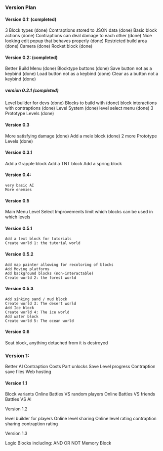 ### Version Plan

#### Version 0.1: (completed)

 3 Block types (done)
 Contraptions stored to JSON data (done)
 Basic block actions (done)
 Contraptions can deal damage to each other (done)
 Nice looking edit popup that behaves properly (done)
 Restricted build area (done)
 Camera (done)
 Rocket block (done)



#### Version 0.2: (completed)

 Better Build Menu (done)
 Blocktype buttons (done)
 Save button not as a keybind (done)
 Load button not as a keybind (done)
 Clear as a button not a keybind (done)

##### version 0.2.1 (completed)

 Level builder for devs (done)
 Blocks to build with (done)
 block interactions with contraptions (done)
 Level System (done)
 level select menu (done)
 3 Prototype Levels (done)


#### Version 0.3

 More satisfying damage (done)
 Add a mele block (done)
 2 more Prototype Levels (done)

#### Version 0.3.1
    
 Add a Grapple block
 Add a TNT block
 Add a spring block

#### Version 0.4: 

    very basic AI
    More enemies
    
#### Version 0.5 

 Main Menu
 Level Select Improvements
 limit which blocks can be used in which levels 

#### Version 0.5.1
    Add a text block for tutorials
    Create world 1: the tutorial world

#### Version 0.5.2
    
    Add map painter allowing for recoloring of blocks
    Add Moving platforms
    Add background blocks (non-interactable)
    Create world 2: the forest world

#### Version 0.5.3
    
    Add sinking sand / mud block
    Create world 3: The desert world
    Add Ice block
    Create world 4: The ice world
    Add water block
    Create world 5: The ocean world


#### Version 0.6

 Seat block, anything detached from it is destroyed




### Version 1:

 Better AI
 Contraption Costs
 Part unlocks
 Save Level progress
 Contraption save files
 Web hosting


#### Version 1.1

 Block variants
 Online Battles VS random players
 Online Battles VS friends
 Battles VS AI


 Version 1.2

 level builder for players
 Online level sharing
 Online level rating
 contraption sharing
 contraption rating


 Version 1.3

 Logic Blocks including:
     AND
     OR
     NOT
     Memory Block


